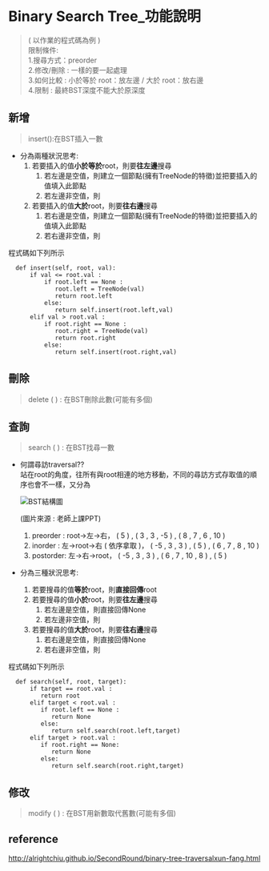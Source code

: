 # Binary Search Tree_功能說明
>( 以作業的程式碼為例 )                     
 限制條件:                            
 1.搜尋方式：preorder                          
 2.修改/刪除 : 一樣的要一起處理                   
 3.如何比較 : 小於等於 root：放左邊  /  大於 root：放右邊                    
 4.限制 : 最終BST深度不能大於原深度

## 新增
>insert():在BST插入一數

* 分為兩種狀況思考:                               
  1. 若要插入的值**小於等於**root，則要**往左邊**搜尋
     1. 若左邊是空值，則建立一個節點(擁有TreeNode的特徵)並把要插入的值填入此節點
     2. 若左邊非空值，則
  2. 若要插入的值**大於**root，則要**往右邊**搜尋                                 
     1. 若右邊是空值，則建立一個節點(擁有TreeNode的特徵)並把要插入的值填入此節點 
     2. 若右邊非空值，則
     
 程式碼如下列所示
  
      def insert(self, root, val):
          if val <= root.val :
              if root.left == None :
                 root.left = TreeNode(val)
                 return root.left
              else:
                 return self.insert(root.left,val)   
          elif val > root.val :
              if root.right == None :
                 root.right = TreeNode(val)
                 return root.right
              else:
                 return self.insert(root.right,val)


## 刪除
>delete ( ) : 在BST刪除此數(可能有多個)

                 
## 查詢
>search ( ) : 在BST找尋一數

* 何謂尋訪traversal??                    
  站在root的角度，往所有與root相連的地方移動，不同的尋訪方式存取值的順序也會不一樣，又分為
  
  ![BST結構圖](https://github.com/zhaoqieyu/LearningNotes/blob/master/pictures/BST.jpg?raw=true)
  
  (圖片來源 : 老師上課PPT)
  1. preorder : root->左->右， ( 5 ) , ( 3 , 3 , -5 ) , ( 8 , 7 , 6 , 10 )                  
  2. inorder : 左->root->右 ( 依序拿取 )， ( -5 , 3 , 3 ) , ( 5 ) , ( 6 , 7 , 8 , 10 )                 
  3. postorder: 左->右->root， ( -5 , 3 , 3 ) , ( 6 , 7 , 10 , 8 ) , ( 5 )             
  
* 分為三種狀況思考:                
  1. 若要搜尋的值**等於**root，則**直接回傳**root
  2. 若要搜尋的值**小於**root，則要**往左邊**搜尋                       
     1. 若左邊是空值，則直接回傳None                                         
     2. 若左邊非空值，則
  3. 若要搜尋的值**大於**root，則要**往右邊**搜尋                      
     1. 若右邊是空值，則直接回傳None                                    
     2. 若右邊非空值，則
  
 程式碼如下列所示
  
      def search(self, root, target):
          if target == root.val :
             return root
          elif target < root.val :
             if root.left == None :
                return None
             else:
                return self.search(root.left,target)
          elif target > root.val :
             if root.right == None:
                return None
             else:
                return self.search(root.right,target)

## 修改
>modify ( ) : 在BST用新數取代舊數(可能有多個)

## reference
http://alrightchiu.github.io/SecondRound/binary-tree-traversalxun-fang.html
